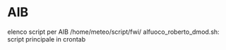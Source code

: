 # AIB
elenco script per AIB
/home/meteo/script/fwi/
                      alfuoco_roberto_dmod.sh: script principale in crontab
                      

